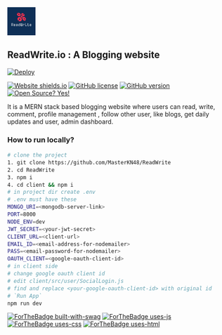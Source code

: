 <img src="client/public/logo.png" height='64px' />

## ReadWrite.io : A Blogging website

[![Deploy](https://www.herokucdn.com/deploy/button.svg)](https://readwrite0.herokuapp.com)

[![Website shields.io](https://img.shields.io/website-up-down-green-red/http/shields.io.svg)](https://readwrite0.herokuapp.com) [![GitHub license](https://img.shields.io/github/license/Naereen/StrapDown.js.svg)](https://github.com/MasterKN48/blogs/master/LICENSE) [![GitHub version](https://badge.fury.io/gh/Naereen%2FStrapDown.js.svg)]() [![Open Source? Yes!](https://badgen.net/badge/Open%20Source%20%3F/Yes%21/blue?icon=github)](https://github.com/MasterKN48/ReadWrite)

It is a MERN stack based blogging website where users can read, write, comment, profile management , follow other user, like blogs, get daily updates and user, admin dashboard.

### How to run locally?

```bash
# clone the project
1. git clone https://github.com/MasterKN48/ReadWrite
2. cd ReadWrite
3. npm i
4. cd client && npm i
# in project dir create .env
# .env must have these
MONGO_URI=<mongodb-server-link>
PORT=8000
NODE_ENV=dev
JWT_SECRET=<your-jwt-secret>
CLIENT_URL=<client-url>
EMAIL_ID=<email-address-for-nodemailer>
PASS=<email-password-for-nodemailer>
OAUTH_CLIENT=<google-oauth-client-id>
# in client side
# change google oauth client id
# edit client/src/user/SocialLogin.js
# find and replace <your-google-oauth-client-id> with original id
# `Run App`
npm run dev
```

[![ForTheBadge built-with-swag](http://ForTheBadge.com/images/badges/built-with-swag.svg)](https://hithub.com/MasterKN48/) [![ForTheBadge uses-js](http://ForTheBadge.com/images/badges/uses-js.svg)](http://ForTheBadge.com) [![ForTheBadge uses-css](http://ForTheBadge.com/images/badges/uses-css.svg)](http://ForTheBadge.com) [![ForTheBadge uses-html](http://ForTheBadge.com/images/badges/uses-html.svg)](http://ForTheBadge.com)
